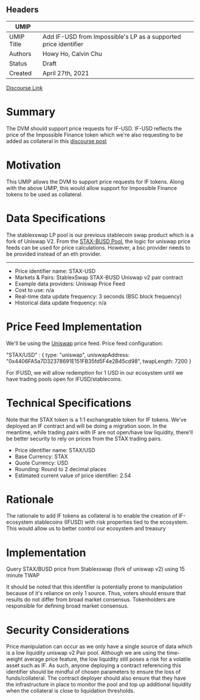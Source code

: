 ## Headers

| UMIP                |                                                               |
| ------------------- | ------------------------------------------------------------- |
| UMIP Title          | Add IF-USD from Impossible's LP as a supported price identifier |
| Authors             | Howy Ho, Calvin Chu                                           |
| Status              | Draft                                                         |
| Created             | April 27th, 2021                                              |
[Discourse Link](https://discourse.umaproject.org/t/adding-if-usd-as-a-price-feed/1019)

# Summary

The DVM should support price requests for IF-USD. IF-USD reflects the price of the Impossible Finance token which we're also requesting to be added as collateral in this [discourse post](https://discourse.umaproject.org/t/adding-impossible-finance-if-as-collateral/1017)

# Motivation

This UMIP allows the DVM to support price requests for IF tokens. Along with the above UMIP, this would allow support for Impossible Finance tokens to be used as collateral.

# Data Specifications

The stablexswap LP pool is our previous stablecoin swap product which is a fork of Uniswap V2.
From the [STAX-BUSD Pool](0x4406FA5a7D32378691E151FB35fd5F4e2B45cd98), the logic for uniswap price feeds can be used for price calculations. However, a bsc provider needs to be provided instead of an eth provider.

-----------------------------------------
- Price identifier name: STAX-USD
- Markets & Pairs: StablexSwap STAX-BUSD Uniswap v2 pair contract
- Example data providers: Uniswap Price Feed
- Cost to use: n/a
- Real-time data update frequency: 3 seconds (BSC block frequency)
- Historical data update frequency: n/a

# Price Feed Implementation

We'll be using the  [Uniswap](https://github.com/UMAprotocol/protocol/blob/master/packages/financial-templates-lib/src/price-feed/UniswapPriceFeed.js) price feed. Price feed configuration:

"STAX/USD" : {
  type: "uniswap",
  uniswapAddress: "0x4406FA5a7D32378691E151FB35fd5F4e2B45cd98", <!-- But its a BSC address -->
  twapLength: 7200
}

For IFUSD, we will allow redemption for 1 USD in our ecosystem until we have trading pools open for IFUSD/stablecoins.

# Technical Specifications

Note that the STAX token is a 1:1 exchangeable token for IF tokens. We've deployed an IF contract and will be doing a migration soon. In the meantime, while trading pairs with IF are not open/have low liquidity, there'll be better security to rely on prices from the STAX trading pairs.

- Price identifier name: STAX/USD
- Base Currency: STAX
- Quote Currency: USD
- Rounding: Round to 2 decimal places
- Estimated current value of price identifier: 2.54

<!--  
Do we need to include this? What formatting should we use?
- Price identifier name: IFUSD/USD
- Base Currency: IFUSD
- Quote Currency - USD
- Rounding: n/a
- Estimated current value of price identifier: CONSTANT 1.00
-->

# Rationale

The rationale to add IF tokens as collateral is to enable the creation of IF-ecosystem stablecoins (IFUSD) with risk properties tied to the ecosystem. This would allow us to better control our ecosystem and treasury

# Implementation

Query STAX/BUSD price from Stablexswap (fork of uniswap v2) using 15 minute TWAP

It should be noted that this identifier is potentially prone to manipulation because of it's reliance on only 1 source. Thus, voters should ensure that results do not differ from broad market consensus. Tokenholders are responsible for defining broad market consensus.

# Security Considerations

Price manipulation can occur as we only have a single source of data which is a low liquidity uniswap v2 Pair pool. Although we are using the time-weight average price feature, the low liquidity still poses a risk for a volatile asset such as IF. As such, anyone deploying a contract referencing this identifier should be mindful of chosen parameters to ensure the loss of funds/collateral. The contract deployer should also ensure that they have the infrastructure in place to monitor the pool and top up additional liquidity when the collateral is close to liquidation thresholds.
